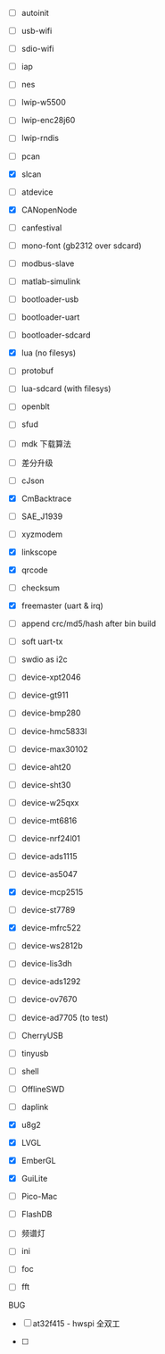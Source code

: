 * [ ] autoinit
* [ ] usb-wifi
* [ ] sdio-wifi
* [ ] iap
* [ ] nes
* [ ] lwip-w5500
* [ ] lwip-enc28j60
* [ ] lwip-rndis
* [ ] pcan
* [x] slcan
* [ ] atdevice
* [x] CANopenNode
* [ ] canfestival
* [ ] mono-font (gb2312 over sdcard)
* [ ] modbus-slave
* [ ] matlab-simulink
* [ ] bootloader-usb
* [ ] bootloader-uart
* [ ] bootloader-sdcard
* [x] lua (no filesys)
* [ ] protobuf
* [ ] lua-sdcard (with filesys)
* [ ] openblt
* [ ] sfud
* [ ] mdk 下载算法
* [ ] 差分升级
* [ ] cJson
* [x] CmBacktrace
* [ ] SAE_J1939
* [ ] xyzmodem
* [x] linkscope
* [x] qrcode
* [ ] checksum
* [x] freemaster (uart & irq)
* [ ] append crc/md5/hash after bin build
* [ ] soft uart-tx
* [ ] swdio as i2c
* [ ] device-xpt2046
* [ ] device-gt911
* [ ] device-bmp280
* [ ] device-hmc5833l
* [ ] device-max30102
* [ ] device-aht20
* [ ] device-sht30
* [ ] device-w25qxx
* [ ] device-mt6816
* [ ] device-nrf24l01
* [ ] device-ads1115
* [ ] device-as5047
* [x] device-mcp2515
* [ ] device-st7789
* [x] device-mfrc522
* [ ] device-ws2812b
* [ ] device-lis3dh
* [ ] device-ads1292
* [ ] device-ov7670
* [ ] device-ad7705 (to test)
* [ ] CherryUSB
* [ ] tinyusb
* [ ] shell
* [ ] OfflineSWD
* [ ] daplink
* [x] u8g2
* [x] LVGL
* [x] EmberGL
* [x] GuiLite
* [ ] Pico-Mac
* [ ] FlashDB
* [ ] 频谱灯
* [ ] ini
* [ ] foc
* [ ] fft



BUG

* [ ] at32f415 - hwspi 全双工

* [ ] 

  

  

  

